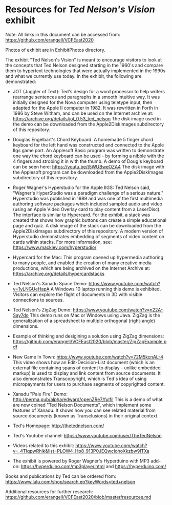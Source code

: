 # Resources for *Ted Nelson's Vision* exhibit

Note: All links in this document can be accessed from: https://github.com/erangell/VCFEast2020

Photos of exhibit are in ExhibitPhotos directory.

The exhibit "Ted Nelson's Vision" is meant to encourage visitors to look at the concepts that Ted Nelson designed starting in the 1960's and compare them to hypertext technologies that were actually implemented in the 1990s and what we currently use today.  In the exhibit, the following are demonstrated:

* JOT (Juggler of Text): Ted's design for a word processor to help writers rearrange sentences and paragraphs in a smooth intuitive way.  It was initially designed for the Nova computer using teletype input, then adapted for the Apple II computer in 1982.  It was rewritten in Forth in 1986 by Steve Witham, and can be used on the Internet archive at: https://archive.org/details/jot_0.53_ted_nelson  The disk image used in the demo can be downloaded from the Apple2DiskImages subdirectory of this repository.

* Douglas Engelbart's Chord Keyboard: A homemade 5 finger chord keyboard for the left hand was constructed and connected to the Apple IIgs game port.  An Applesoft Basic program was written to demonstrate one way the chord keyboard can be used - by forming a nibble with the 4 fingers and strobing it in with the thumb.  A demo of Doug's keyboard can be seen here: https://youtu.be/t5WUBweOZA4  The disk image with the Applesoft program can be downloaded from the Apple2DiskImages subdirectory of this repository.

* Roger Wagner's Hyperstudio for the Apple IIGS: Ted Nelson said, "Wagner's HyperStudio was a paradigm challenge of a serious nature."  Hyperstudio was published in 1989 and was one of the first multimedia authoring software packages which included sampled audio and video (using an Apple Video Overlay card to play content from a LaserDisc).  The interface is similar to Hypercard.  For the exhibit, a stack was created that shows how graphic buttons can create a simple educational page and quiz.  A disk image of the stack can be downloaded from the Apple2DiskImages subdirectory of this repository.  A modern version of Hyperstudio demonstrates embedding of segments of video content on cards within stacks.  For more information, see: https://www.mackiev.com/hyperstudio/

* Hypercard for the Mac: This program opened up hypermedia authoring to many people, and enabled the creation of many creative media productions, which are being archived on the Internet Archive at: https://archive.org/details/hypercardstacks  

* Ted Nelson's Xanadu Space Demo: https://www.youtube.com/watch?v=1yLNGUeHapA
A Windows 10 laptop running this demo is exhibited.  Visitors can explore the flight of documents in 3D with visible connections to sources.

* Ted Nelson's ZigZag Demo: https://www.youtube.com/watch?v=n22A-Say7do
This demo runs on Mac or Windows using Java.  ZigZag is the generalization of a spreadsheet to multiple orthogonal (right-angle) dimensions.
 
* Example of thinking and desigining a solution using ZigZag dimensions: https://github.com/erangell/VCFEast2020/blob/master/ZigZagExample.pdf
 
* New Game In Town: https://www.youtube.com/watch?v=72M5kcnAL-4
This video shows how an Edit-Decision-List document (which is an external file containing spans of content to display - unlike embedded markup) is used to display and link content from source documents.  It also demonstrates Transcopyright, which is Ted's idea of using micropayments for users to purchase segments of copyrighted content.

* Xanadu "Pale Fire" Demo: http://perma.pub/alpha/edward/openZRe7/fulfil
This is a demo of what are now coined "Ted Nelson Documents", which implement some features of Xanadu.  It shows how you can see related material from source documents (known as Transclusions) in their original context.

* Ted's Homepage: http://thetednelson.com/

* Ted's Youtube channel: https://www.youtube.com/user/TheTedNelson

* Videos related to this exhibit: https://www.youtube.com/watch?v=_4TIqpwRhlk&list=PLOW4_Hp8_913P0JEQwcIohoXkzbw9ITXa

* The exhibit is powered by Roger Wagner's Hyperduino with MP3 add-on: https://hyperduino.com/mp3player.html and  https://hyperduino.com/

Books and publications by Ted can be ordered from: https://www.lulu.com/shop/search.ep?keyWords=ted+nelson

Additional resources for further research: https://github.com/erangell/VCFEast2020/blob/master/resources.md
